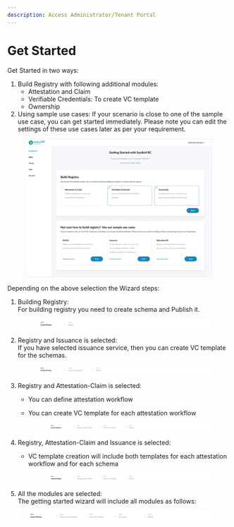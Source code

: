 ```yaml
---
description: Access Administrator/Tenant Portal
---
```


# Get Started

Get Started in two ways:

1. Build Registry with following additional modules:
   * Attestation and Claim
   * Verifiable Credentials: To create VC template&#x20;
   * Ownership
2. Using sample use cases: If your scenario is close to one of the sample use case, you can get started immediately. Please note you can edit the settings of these use cases later as per your requirement.

<figure><img src="../../../../.gitbook/assets/image (3) (1).png" alt=""><figcaption></figcaption></figure>

Depending on the above selection the Wizard steps:

1.  Building Registry: \
    For building registry you need to create schema and Publish it.

    <figure><img src="../../../../.gitbook/assets/image (2) (2).png" alt=""><figcaption></figcaption></figure>
2.  Registry and Issuance is selected:\
    If you have selected issuance service, then you can create VC template for the schemas.

    <figure><img src="../../../../.gitbook/assets/image (5) (1) (1).png" alt=""><figcaption></figcaption></figure>
3. Registry and Attestation-Claim is selected:
   * You can define attestation workflow
   *   You can create VC template for each attestation workflow

       <figure><img src="../../../../.gitbook/assets/image (11).png" alt=""><figcaption></figcaption></figure>
4. Registry, Attestation-Claim and Issuance is selected:
   *   VC template creation will include both templates for each attestation workflow and for each schema

       <figure><img src="../../../../.gitbook/assets/image (6) (1) (1).png" alt=""><figcaption></figcaption></figure>
5. All the modules are selected:\
   The getting started wizard will include all modules as follows:

<figure><img src="../../../../.gitbook/assets/image (9).png" alt=""><figcaption></figcaption></figure>

